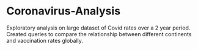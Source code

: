 # Coronavirus-Analysis
Exploratory analysis on large dataset of Covid rates over a 2 year period. Created queries to compare the relationship between different continents and vaccination rates globally.
